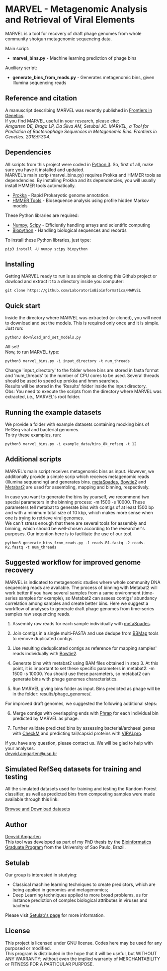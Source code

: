 
# MARVEL - Metagenomic Analysis and Retrieval of Viral Elements

MARVEL is a tool for recovery of draft phage genomes from whole community shotgun metagenomic sequencing data.  

Main script:
   * **marvel_bins.py** - Machine learning prediction of phage bins
  
Auxiliary script:
   * **generate_bins_from_reads.py** - Generates metagenomic bins, given Illumina sequencing reads

## Reference and citation

A manuscript describing MARVEL was recently published in [Frontiers in Genetics](https://www.frontiersin.org/articles/10.3389/fgene.2018.00304/full).  
If you find MARVEL useful in your research, please cite:  
*Amgarten DE, Braga LP, Da Silva AM, Setubal JC. MARVEL, a Tool for Prediction of Bacteriophage Sequences in Metagenomic Bins. Frontiers in Genetics. 2018;9:304.*

## Dependencies

All scripts from this project were coded in [Python 3](https://www.python.org/). So, first of all, make sure you have it installed and updated.  
MARVEL's main scrip (marvel_bins.py) requires Prokka and HMMER tools as dependencies. By installing Prokka and its dependencies, you will usually  install HMMER tools automatically.

* [Prokka](https://github.com/tseemann/prokka) - Rapid Prokaryotic genome annotation.
* [HMMER Tools](http://www.hmmer.org/) - Biosequence analysis using profile hidden Markov models

These Python libraries are required:

* [Numpy](http://www.numpy.org/), [Scipy](https://www.scipy.org/) - Efficiently handling arrays and scientific computing
* [Biopython](http://biopython.org/) - Handling biological sequences and records

To install these Python libraries, just type: 
```
pip3 install -U numpy scipy biopython
```

## Installing

Getting MARVEL ready to run is as simple as cloning this Github project or dowload and extract it to a directory inside you computer:

```
git clone https://github.com/LaboratorioBioinformatica/MARVEL
```

## Quick start

Inside the directory where MARVEL was extracted (or cloned), you will need to download and set the models. 
This is required only once and it is simple. Just run:
```
python3 download_and_set_models.py
```
All set!  
Now, to run MARVEL type:
```
python3 marvel_bins.py -i input_directory -t num_threads
```

Change 'input_directory' to the folder where bins are stored in fasta format and 'num_threads' to the number of CPU cores to be used. Several threads should be used to speed up prokka and hmm searches.  
Results will be stored in the 'Results' folder inside the input directory.  
Obs: You need to execute the scripts from the directory where MARVEL was extracted, i.e., MARVEL's root folder. 

## Running the example datasets

We provide a folder with example datasets containing mocking bins of RefSeq viral and bacterial genomes.  
To try these examples, run:

```
python3 marvel_bins.py -i example_data/bins_8k_refseq -t 12
```

## Additional scripts

MARVEL's main script receives metagenomic bins as input. However, we additionally provide a simple scrip which receives
metagenomic reads (Illumina sequencing) and generates bins.
[metaSpades](http://bioinf.spbau.ru/spades), [Bowtie2](http://bowtie-bio.sourceforge.net/bowtie2/index.shtml) and [Metabat2](https://bitbucket.org/berkeleylab/metabat) are used for assembling, mapping and binning, respectively.  

In case you want to generate the bins by yourself, we recommend two special parameters in the binning process: -m 1500 -s 10000. These parameters tell metabat to generate bins with contigs of at least 1500 bp and with a minimum total size of 10 kbp, which makes more sense when one is trying to retrieve viral genomes.  
We can't stress enough that there are several tools for assembly and binning, which should be well-chosen according to
the researcher's purposes. Our intention here is to facilitate the use of our tool.  

```
python3 generate_bins_from_reads.py -1 reads-R1.fastq -2 reads-R2.fastq -t num_threads
```
## Suggested workflow for improved genome recovery

MARVEL is indicated to metagenomic studies where whole community DNA sequencing reads are available. The process of binning with Metabat2 will work better if you have several samples from a same environment (time-series samples for example), so Metabat2 can assess contigs' abundancy correlation among samples and create better bins. Here we suggest a workflow of analyses to generate draft phage genomes from time-series samples raw sequencing reads.

1. Assembly raw reads for each sample individually with [metaSpades](http://bioinf.spbau.ru/spades).

2. Join contigs in a single multi-FASTA and use dedupe from [BBMap](https://github.com/BioInfoTools/BBMap) tools to remove duplicated contigs.

3. Use resulting deduplicated contigs as reference for mapping samples' reads individually with [Bowtie2](http://bowtie-bio.sourceforge.net/bowtie2/index.shtml).

3. Generate bins with metabat2 using BAM files obtained in step 3. At this point, it is important to set these specific parameters in metabat2: -m 1500 -s 10000. You should use these parameters, so metabat2 can generate bins with phage genomes characteristics.

4. Run MARVEL giving bins folder as input. Bins predicted as phage will be in the folder: results/phage_genomes/.

For improved draft genomes, we suggested the following additional steps:

6. Merge contigs with overlapping ends with [Phrap](http://www.phrap.org/phredphrapconsed.html) for each individual bin predicted by MARVEL as phage.

7. Further validate predicted bins by assessing bacterial/archaeal genes with [CheckM](https://github.com/Ecogenomics/CheckM/wiki) and predicting tail/capsid proteins with [VIRALpro](http://scratch.proteomics.ics.uci.edu/explanation.html#VIRALpro).

If you have any question, please contact us. We will be glad to help with your analyses.  
deyvid.amgarten@usp.br

## Simulated RefSeq datasets for training and testing

All the simulated datasets used for training and testing the Random Forest classifier, as well as predicted bins from composting samples were made available through this link:

[Browse and Download datasets](http://projetos.lbi.iq.usp.br/metazoo/deyvid/datasets/) 

## Author
[Deyvid Amgarten](https://sites.google.com/view/deyvid/english)  
This tool was developed as part of my PhD thesis by the [Bioinformatics Graduate Program](https://www.ime.usp.br/en/bioinformatics/graduate) from the University of Sao Paulo, Brazil.

## Setulab
Our group is interested in studying:

* Classical machine learning techniques to create predictors, which are being applied in genomics and metagenomics;
* Deep Learning techniques applied to more broad problems, as for instance prediction of complex biological attributes in viruses and bacteria.

Please visit [Setulab's page](http://lbi.usp.br/learning/) for more information.


## License

This project is licensed under GNU license. Codes here may be used for any purposed or modified.  
This program is distributed in the hope that it will be useful, but WITHOUT ANY WARRANTY; without even the implied warranty of MERCHANTABILITY or FITNESS FOR A PARTICULAR PURPOSE.

